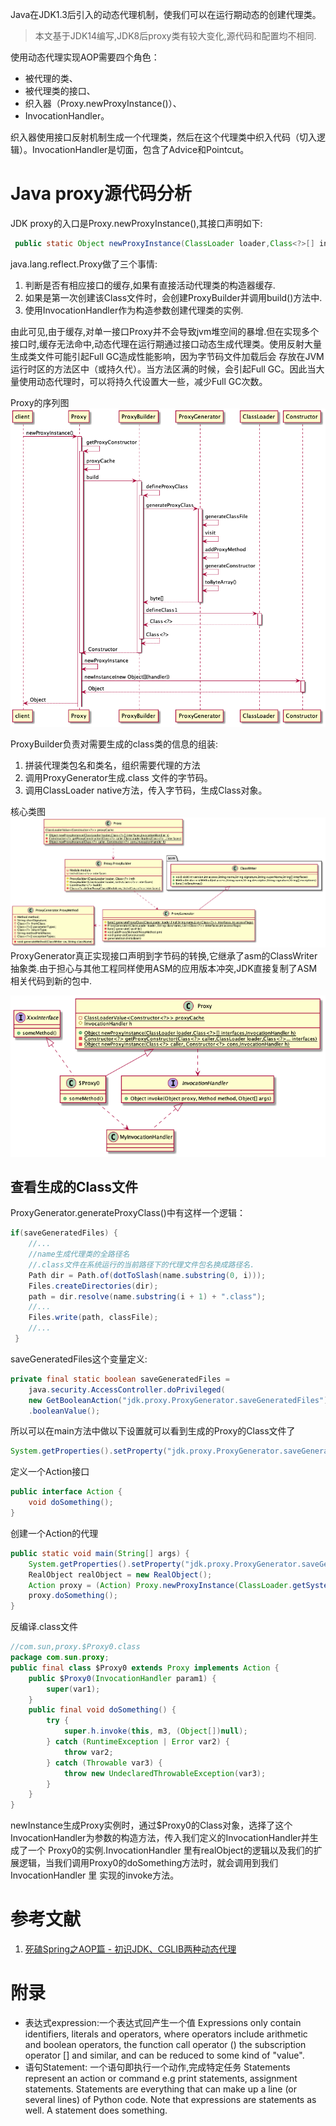 Java在JDK1.3后引入的动态代理机制，使我们可以在运行期动态的创建代理类。
>本文基于JDK14编写,JDK8后proxy类有较大变化,源代码和配置均不相同. 

使用动态代理实现AOP需要四个角色：
- 被代理的类、
- 被代理类的接口、
- 织入器（Proxy.newProxyInstance()）、
- InvocationHandler。

织入器使用接口反射机制生成一个代理类，然后在这个代理类中织入代码（切入逻辑）。InvocationHandler是切面，包含了Advice和Pointcut。



# Java proxy源代码分析

JDK proxy的入口是Proxy.newProxyInstance(),其接口声明如下:
```java
 public static Object newProxyInstance(ClassLoader loader,Class<?>[] interfaces,InvocationHandler h) 
```

java.lang.reflect.Proxy做了三个事情:
1. 判断是否有相应接口的缓存,如果有直接活动代理类的构造器缓存.
2. 如果是第一次创建该Class文件时，会创建ProxyBuilder并调用build()方法中.
3. 使用InvocationHandler作为构造参数创建代理类的实例.

由此可见,由于缓存,对单一接口Proxy并不会导致jvm堆空间的暴增.但在实现多个接口时,缓存无法命中,动态代理在运行期通过接口动态生成代理类。使用反射大量生成类文件可能引起Full GC造成性能影响，因为字节码文件加载后会 存放在JVM运行时区的方法区中（或持久代）。当方法区满的时候，会引起Full GC。因此当大量使用动态代理时，可以将持久代设置大一些，减少Full GC次数。

Proxy的序列图
![在这里插入图片描述](../imgs/uml/proxy/proxy/proxy-seq.png)

ProxyBuilder负责对需要生成的class类的信息的组装:
1. 拼装代理类包名和类名，组织需要代理的方法
2. 调用ProxyGenerator生成.class 文件的字节码。
3. 调用ClassLoader native方法，传入字节码，生成Class对象。



核心类图
![在这里插入图片描述](../imgs/uml/proxy/jdk-proxy/proxy-class.png)
ProxyGenerator真正实现接口声明到字节码的转换,它继承了asm的ClassWriter抽象类.由于担心与其他工程同样使用ASM的应用版本冲突,JDK直接复制了ASM相关代码到新的包中.

![在这里插入图片描述](../imgs/uml/proxy/proxy-runtime/proxy-runtime.png)
## 查看生成的Class文件
ProxyGenerator.generateProxyClass()中有这样一个逻辑：
```java
if(saveGeneratedFiles) {
    //...
    //name生成代理类的全路径名
    //.class文件在系统运行的当前路径下的代理文件包名换成路径名.
    Path dir = Path.of(dotToSlash(name.substring(0, i)));
    Files.createDirectories(dir);
    path = dir.resolve(name.substring(i + 1) + ".class");
    //...
    Files.write(path, classFile);
    //...
 }
```

saveGeneratedFiles这个变量定义:

```java
private final static boolean saveGeneratedFiles =
    java.security.AccessController.doPrivileged( 
    new GetBooleanAction("jdk.proxy.ProxyGenerator.saveGeneratedFiles"))
    .booleanValue();
```
所以可以在main方法中做以下设置就可以看到生成的Proxy的Class文件了
```java
System.getProperties().setProperty("jdk.proxy.ProxyGenerator.saveGeneratedFiles", "true");
```
定义一个Action接口

```java
public interface Action {
    void doSomething();
}
```

创建一个Action的代理

```java
public static void main(String[] args) {
    System.getProperties().setProperty("jdk.proxy.ProxyGenerator.saveGeneratedFiles", "true");
    RealObject realObject = new RealObject();
    Action proxy = (Action) Proxy.newProxyInstance(ClassLoader.getSystemClassLoader(), new Class[]{Action.class}, new DynamicProxyHandler(realObject));
    proxy.doSomething();
}
```

反编译.class文件
```java
//com.sun,proxy.$Proxy0.class
package com.sun.proxy;
public final class $Proxy0 extends Proxy implements Action {
    public $Proxy0(InvocationHandler param1) {
        super(var1);
    }
    public final void doSomething() {
        try {
            super.h.invoke(this, m3, (Object[])null);
        } catch (RuntimeException | Error var2) {
            throw var2;
        } catch (Throwable var3) {
            throw new UndeclaredThrowableException(var3);
        }
    }
}

```
newInstance生成Proxy实例时，通过$Proxy0的Class对象，选择了这个InvocationHandler为参数的构造方法，传入我们定义的InvocationHandler并生成了一个 Proxy0的实例.InvocationHandler 里有realObject的逻辑以及我们的扩展逻辑，当我们调用Proxy0的doSomething方法时，就会调用到我们InvocationHandler 里 实现的invoke方法。

# 参考文献
1. [死磕Spring之AOP篇 - 初识JDK、CGLIB两种动态代理](https://www.cnblogs.com/lifullmoon/p/14654836.html)
# 附录
- 表达式expression:一个表达式回产生一个值
Expressions only contain identifiers, literals and operators, where operators include arithmetic and boolean operators, the function call operator () the subscription operator [] and similar, and can be reduced to some kind of "value".
- 语句Statement: 一个语句即执行一个动作,完成特定任务
Statements represent an action or command e.g print statements, assignment statements. Statements are everything that can make up a line (or several lines) of Python code. Note that expressions are statements as well. A statement does something. 

